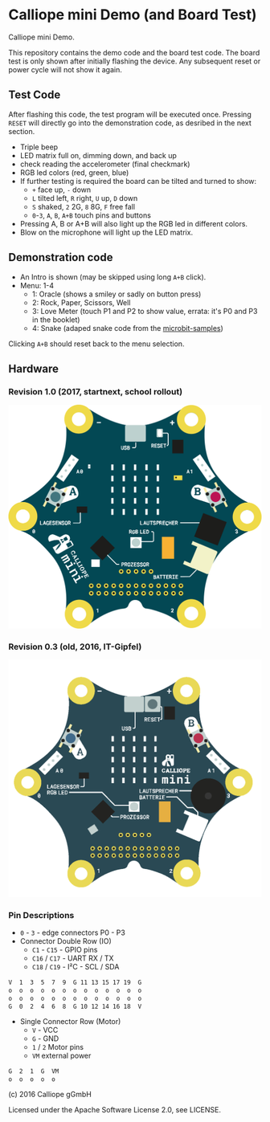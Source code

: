 # Calliope mini Demo (and Board Test)

Calliope mini Demo.

This repository contains the demo code and the board test code. The board test is only shown after initially 
flashing the device. Any subsequent reset or power cycle will not show it again.

## Test Code 

After flashing this code, the test program will be executed once. Pressing `RESET` will directly go
into the demonstration code, as desribed in the next section.

- Triple beep
- LED matrix full on, dimming down, and back up
- check reading the accelerometer (final checkmark)
- RGB led colors (red, green, blue)
- If further testing is required the board can be tilted and turned to show:
    - `+` face up, `-` down
    - `L` tilted left, `R` right, `U` up, `D` down
    - `S` shaked, `2` 2G, `8` 8G, `F` free fall
    - `0`-`3`, `A`, `B`, `A+B` touch pins and buttons
- Pressing A, B or A+B will also light up the RGB led in different colors.    
- Blow on the microphone will light up the LED matrix.    
    
## Demonstration code

- An Intro is shown (may be skipped using long `A+B` click).
- Menu: 1-4
     - 1: Oracle (shows a smiley or sadly on button press)
     - 2: Rock, Paper, Scissors, Well
     - 3: Love Meter (touch P1 and P2 to show value, errata: it's P0 and P3 in the booklet)
     - 4: Snake (adaped snake code from the [microbit-samples](https://github.com/lancaster-university/microbit-samples/))

Clicking `A+B` should reset back to the menu selection.     

## Hardware

### Revision 1.0 (2017, startnext, school rollout)
![Calliope mini rev. 1.0](calliope-mini-v1.0.png)


### Revision 0.3 (old, 2016, IT-Gipfel)
![Calliope mini rev. 0.3](calliope-mini-v0.3.png)


### Pin Descriptions
* `0` - `3` - edge connectors P0 - P3
* Connector Double Row (IO)
    * `C1` - `C15` - GPIO pins
    * `C16` / `C17` - UART RX / TX
    * `C18` / `C19` - I²C - SCL / SDA

```
V  1  3  5  7  9  G 11 13 15 17 19  G
o  o  o  o  o  o  o  o  o  o  o  o  o
o  o  o  o  o  o  o  o  o  o  o  o  o
G  0  2  4  6  8  G 10 12 14 16 18  V
```
    
* Single Connector Row (Motor)
    * `V` - VCC
    * `G` - GND
    * `1` / `2` Motor pins
    * `VM` external power 

 ```
 G  2  1  G  VM
 o  o  o  o  o 
 ```

(c) 2016 Calliope gGmbH

Licensed under the Apache Software License 2.0, see LICENSE.

